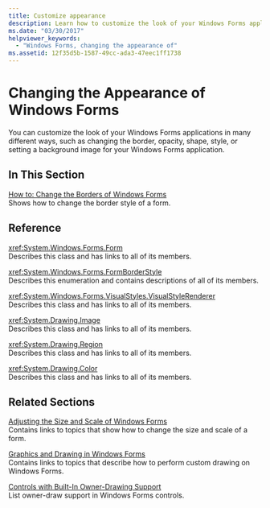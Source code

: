 ```yaml
---
title: Customize appearance
description: Learn how to customize the look of your Windows Forms applications by changing the border, opacity, shape, style, or setting a background image.
ms.date: "03/30/2017"
helpviewer_keywords: 
  - "Windows Forms, changing the appearance of"
ms.assetid: 12f35d5b-1587-49cc-ada3-47eec1ff1738
---
```

# Changing the Appearance of Windows Forms

You can customize the look of your Windows Forms applications in many different ways, such as changing the border, opacity, shape, style, or setting a background image for your Windows Forms application.  
  
## In This Section  

 [How to: Change the Borders of Windows Forms](how-to-change-the-borders-of-windows-forms.md)  
 Shows how to change the border style of a form.  
  
## Reference  

 <xref:System.Windows.Forms.Form>  
 Describes this class and has links to all of its members.  
  
 <xref:System.Windows.Forms.FormBorderStyle>  
 Describes this enumeration and contains descriptions of all of its members.  
  
 <xref:System.Windows.Forms.VisualStyles.VisualStyleRenderer>  
 Describes this class and has links to all of its members.  
  
 <xref:System.Drawing.Image>  
 Describes this class and has links to all of its members.  
  
 <xref:System.Drawing.Region>  
 Describes this class and has links to all of its members.  
  
 <xref:System.Drawing.Color>  
 Describes this class and has links to all of its members.  
  
## Related Sections  

 [Adjusting the Size and Scale of Windows Forms](adjusting-the-size-and-scale-of-windows-forms.md)  
 Contains links to topics that show how to change the size and scale of a form.  
  
 [Graphics and Drawing in Windows Forms](./advanced/graphics-and-drawing-in-windows-forms.md)  
 Contains links to topics that describe how to perform custom drawing on Windows Forms.  
  
 [Controls with Built-In Owner-Drawing Support](./controls/controls-with-built-in-owner-drawing-support.md)  
 List owner-draw support in Windows Forms controls.
